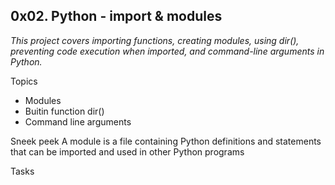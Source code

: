## 0x02. Python - import & modules
_This project covers importing functions, creating modules, using dir(), preventing code execution when imported, and command-line arguments in Python._

Topics
- Modules
- Buitin function dir()
- Command line arguments


Sneek peek
A module is a file containing Python definitions and statements that can be imported and used in other Python programs

Tasks

